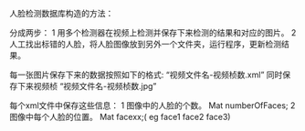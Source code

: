 人脸检测数据库构造的方法：

分成两步：
   1 用多个检测器在视频上检测并保存下来检测的结果和对应的图片。
   2 人工找出标错的人脸，将人脸图像放到另外一个文件夹，运行程序，更新检测结果。


每一张图片保存下来的数据按照如下的格式:
“视频文件名-视频桢数.xml”
同时保存下来视频桢
“视频文件名-视频桢数.jpg”

每个xml文件中保存这些信息：
1 图像中的人脸的个数。  Mat numberOfFaces;
2 图像中每个人脸的位置。 Mat facexx;( eg face1 face2 face3)
